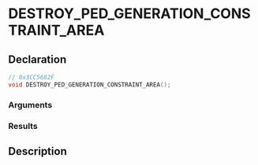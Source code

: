 # DESTROY_PED_GENERATION_CONSTRAINT_AREA

## Declaration
```cpp
// 0x3CC5682F
void DESTROY_PED_GENERATION_CONSTRAINT_AREA();
```

### Arguments

### Results

## Description
